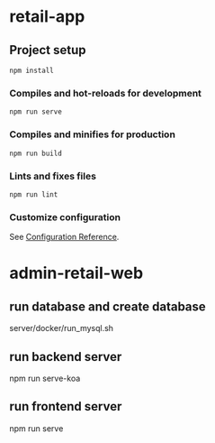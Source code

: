 # retail-app

## Project setup
```
npm install
```

### Compiles and hot-reloads for development
```
npm run serve
```

### Compiles and minifies for production
```
npm run build
```

### Lints and fixes files
```
npm run lint
```

### Customize configuration
See [Configuration Reference](https://cli.vuejs.org/config/).

# admin-retail-web

## run database and create database

server/docker/run_mysql.sh

## run backend server

npm run serve-koa

## run frontend server

npm run serve

